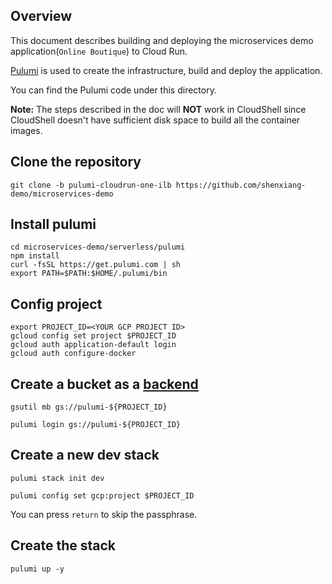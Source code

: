 ## Overview
This document describes building and deploying the microservices demo application(`Online Boutique`) to Cloud Run. 

[Pulumi](https://www.pulumi.com/) is used to create the infrastructure, build and deploy the application.

You can find the Pulumi code under this directory.

__Note:__ The steps described in the doc will __NOT__ work in CloudShell since CloudShell doesn't have sufficient disk space to build all the container images.

## Clone the repository

```
git clone -b pulumi-cloudrun-one-ilb https://github.com/shenxiang-demo/microservices-demo
```

## Install pulumi

```
cd microservices-demo/serverless/pulumi
npm install
curl -fsSL https://get.pulumi.com | sh
export PATH=$PATH:$HOME/.pulumi/bin
```

## Config project

```
export PROJECT_ID=<YOUR GCP PROJECT ID>
gcloud config set project $PROJECT_ID
gcloud auth application-default login
gcloud auth configure-docker
```

## Create a bucket as a [backend](https://www.pulumi.com/docs/intro/concepts/state/#logging-into-the-google-cloud-storage-backend)

```
gsutil mb gs://pulumi-${PROJECT_ID}

pulumi login gs://pulumi-${PROJECT_ID}
```

## Create a new dev stack
```
pulumi stack init dev

pulumi config set gcp:project $PROJECT_ID
```
You can press `return` to skip the passphrase.

## Create the stack
```
pulumi up -y
```
